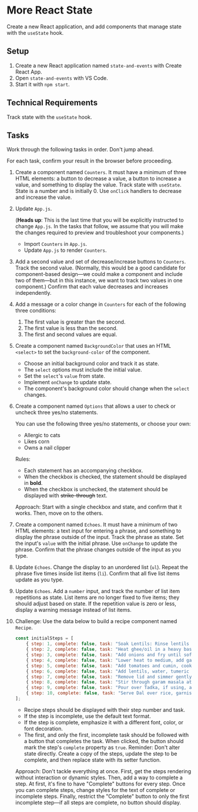 # More React State

Create a new React application, and add components that manage state with the `useState` hook.

## Setup

1. Create a new React application named `state-and-events` with Create React App.
2. Open `state-and-events` with VS Code.
3. Start it with `npm start`.

## Technical Requirements

Track state with the `useState` hook.

## Tasks

Work through the following tasks in order. Don't jump ahead.

For each task, confirm your result in the browser before proceeding.

1. Create a component named `Counters`. It must have a minimum of three HTML elements: a button to decrease a value, a button to increase a value, and something to display the value. Track state with `useState`. State is a number and is initially 0. Use `onClick` handlers to decrease and increase the value.

2. Update `App.js`. 

    (**Heads up**: This is the last time that you will be explicitly instructed to change `App.js`. In the tasks that follow, we assume that you will make the changes required to preview and troubleshoot your components.)

    - Import `Counters` in `App.js`.
    - Update `App.js` to render `Counters`.

3. Add a second value and set of decrease/increase buttons to `Counters`. Track the second value. (Normally, this would be a good candidate for component-based design&mdash;we could make a component and include two of them&mdash;but in this instance, we want to track two values in one component.) Confirm that each value decreases and increases independently.

4. Add a message or a color change in `Counters` for each of the following three conditions:

    1. The first value is greater than the second.
    2. The first value is less than the second.
    3. The first and second values are equal.

5. Create a component named `BackgroundColor` that uses an HTML `<select>` to set the `background-color` of the component. 

    - Choose an initial background color and track it as state.
    - The `select` options must include the initial value.
    - Set the `select`'s `value` from state.
    - Implement `onChange` to update state.
    - The component's background color should change when the `select` changes.

6. Create a component named `Options` that allows a user to check or uncheck three yes/no statements.

    You can use the following three yes/no statements, or choose your own:
    - Allergic to cats
    - Likes corn
    - Owns a nail clipper

    Rules:
    - Each statement has an accompanying checkbox.
    - When the checkbox is checked, the statement should be displayed in **bold**.
    - When the checkbox is unchecked, the statement should be displayed with ~~strike-through~~ text.

    Approach: Start with a single checkbox and state, and confirm that it works. Then, move on to the others.

7. Create a component named `Echoes`. It must have a minimum of two HTML elements: a text input for entering a phrase, and something to display the phrase outside of the input. Track the phrase as state. Set the input's `value` with the initial phrase. Use `onChange` to update the phrase. Confirm that the phrase changes outside of the input as you type.

8. Update `Echoes`. Change the display to an unordered list (`ul`). Repeat the phrase five times inside list items (`li`). Confirm that all five list items update as you type.

9. Update `Echoes`. Add a `number` input, and track the number of list item repetitions as state. List items are no longer fixed to five items; they should adjust based on state. If the repetition value is zero or less, display a warning message instead of list items.

10. Challenge: Use the data below to build a recipe component named `Recipe`.

    ```js
    const initialSteps = [
        { step: 1, complete: false, task: "Soak Lentils: Rinse lentils and leave to soak in plenty of water for 1 hour. Drain in colander." },
        { step: 2, complete: false, task: "Heat ghee/oil in a heavy based saucepan over high heat. Add green chillies and fry for a minute until starting to blister." },
        { step: 3, complete: false, task: "Add onions and fry until softened." },
        { step: 4, complete: false, task: "Lower heat to medium, add garlic, ginger and curry leaves. Cook for 1 minute until garlic starts to turn golden and smells amazing." },
        { step: 5, complete: false, task: "Add tomatoes and cumin, cook until tomatoes start to break down and thicken to a paste - about 2 minutes." },
        { step: 6, complete: false, task: "Add lentils, water, tumeric and salt. Stir, bring to simmer, cover and simmer gently for 1 hour. Stir two or three times during the hour." },
        { step: 7, complete: false, task: "Remove lid and simmer gently for 30 minutes to thicken, stirring every now and then. The dal is ready when it has a consistency like porridge - some lentils should be intact but some have broken down to thicken the sauce." },
        { step: 8, complete: false, task: "Stir through garam masala at the end. Adjust salt if desired." },
        { step: 9, complete: false, task: "Pour over Tadka, if using, and stir through." },
        { step: 10, complete: false, task: "Serve Dal over rice, garnished with a sprig of coriander if desired." }
    ];
    ```

    - Recipe steps should be displayed with their step number and task.
    - If the step is incomplete, use the default text format.
    - If the step is complete, emphasize it with a different font, color, or font decoration.
    - The first, and only the first, incomplete task should be followed with a button that completes the task. When clicked, the button should mark the step's `complete` property as `true`. Reminder: Don't alter state directly. Create a copy of the steps, update the step to be complete, and then replace state with its setter function.

    Approach: Don't tackle everything at once. First, get the steps rendering without interaction or dynamic styles. Then, add a way to complete a step. At first, it's fine to have "Complete" buttons for every step. Once you can complete steps, change styles for the text of complete or incomplete steps. Finally, restrict the "Complete" button to only the first incomplete step&mdash;if all steps are complete, no button should display.